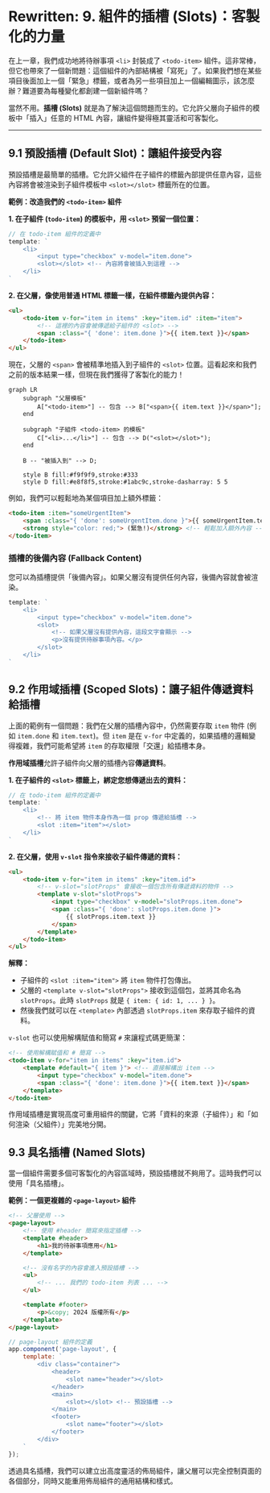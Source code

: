 # **Rewritten: 9. 組件的插槽 (Slots)：客製化的力量**

在上一章，我們成功地將待辦事項 `<li>` 封裝成了 `<todo-item>` 組件。這非常棒，但它也帶來了一個新問題：這個組件的內部結構被「寫死」了。如果我們想在某些項目後面加上一個「緊急」標籤，或者為另一些項目加上一個編輯圖示，該怎麼辦？難道要為每種變化都創建一個新組件嗎？

當然不用。**插槽 (Slots)** 就是為了解決這個問題而生的。它允許父層向子組件的模板中「插入」任意的 HTML 內容，讓組件變得極其靈活和可客製化。

---

## **9.1 預設插槽 (Default Slot)：讓組件接受內容**

預設插槽是最簡單的插槽。它允許父組件在子組件的標籤內部提供任意內容，這些內容將會被渲染到子組件模板中 `<slot></slot>` 標籤所在的位置。

**範例：改造我們的 `<todo-item>` 組件**

**1. 在子組件 (`todo-item`) 的模板中，用 `<slot>` 預留一個位置：**
```javascript
// 在 todo-item 組件的定義中
template: `
    <li>
        <input type="checkbox" v-model="item.done">
        <slot></slot> <!-- 內容將會被插入到這裡 -->
    </li>
`
```

**2. 在父層，像使用普通 HTML 標籤一樣，在組件標籤內提供內容：**
```html
<ul>
    <todo-item v-for="item in items" :key="item.id" :item="item">
        <!-- 這裡的內容會被傳遞給子組件的 <slot> -->
        <span :class="{ 'done': item.done }">{{ item.text }}</span>
    </todo-item>
</ul>
```
現在，父層的 `<span>` 會被精準地插入到子組件的 `<slot>` 位置。這看起來和我們之前的版本結果一樣，但現在我們獲得了客製化的能力！

```mermaid
graph LR
    subgraph "父層模板"
        A["<todo-item>"] -- 包含 --> B["<span>{{ item.text }}</span>"];
    end

    subgraph "子組件 <todo-item> 的模板"
        C["<li>...</li>"] -- 包含 --> D("<slot></slot>");
    end

    B -- "被插入到" --> D;

    style B fill:#f9f9f9,stroke:#333
    style D fill:#e8f8f5,stroke:#1abc9c,stroke-dasharray: 5 5
```

例如，我們可以輕鬆地為某個項目加上額外標籤：
```html
<todo-item :item="someUrgentItem">
    <span :class="{ 'done': someUrgentItem.done }">{{ someUrgentItem.text }}</span>
    <strong style="color: red;"> (緊急!)</strong> <!-- 輕鬆加入額外內容 -->
</todo-item>
```

### **插槽的後備內容 (Fallback Content)**
您可以為插槽提供「後備內容」。如果父層沒有提供任何內容，後備內容就會被渲染。
```javascript
template: `
    <li>
        <input type="checkbox" v-model="item.done">
        <slot>
            <!-- 如果父層沒有提供內容，這段文字會顯示 -->
            <p>沒有提供待辦事項內容。</p>
        </slot>
    </li>
`
```

## **9.2 作用域插槽 (Scoped Slots)：讓子組件傳遞資料給插槽**

上面的範例有一個問題：我們在父層的插槽內容中，仍然需要存取 `item` 物件 (例如 `item.done` 和 `item.text`)。但 `item` 是在 `v-for` 中定義的，如果插槽的邏輯變得複雜，我們可能希望將 `item` 的存取權限「交還」給插槽本身。

**作用域插槽**允許子組件向父層的插槽內容**傳遞資料**。

**1. 在子組件的 `<slot>` 標籤上，綁定您想傳遞出去的資料：**
```javascript
// 在 todo-item 組件的定義中
template: `
    <li>
        <!-- 將 item 物件本身作為一個 prop 傳遞給插槽 -->
        <slot :item="item"></slot>
    </li>
`
```

**2. 在父層，使用 `v-slot` 指令來接收子組件傳遞的資料：**
```html
<ul>
    <todo-item v-for="item in items" :key="item.id">
        <!-- v-slot="slotProps" 會接收一個包含所有傳遞資料的物件 -->
        <template v-slot="slotProps">
            <input type="checkbox" v-model="slotProps.item.done">
            <span :class="{ 'done': slotProps.item.done }">
                {{ slotProps.item.text }}
            </span>
        </template>
    </todo-item>
</ul>
```
**解釋：**
*   子組件的 `<slot :item="item">` 將 `item` 物件打包傳出。
*   父層的 `<template v-slot="slotProps">` 接收到這個包，並將其命名為 `slotProps`。此時 `slotProps` 就是 `{ item: { id: 1, ... } }`。
*   然後我們就可以在 `<template>` 內部透過 `slotProps.item` 來存取子組件的資料。

`v-slot` 也可以使用解構賦值和簡寫 `#` 來讓程式碼更簡潔：
```html
<!-- 使用解構賦值和 # 簡寫 -->
<todo-item v-for="item in items" :key="item.id">
    <template #default="{ item }"> <!-- 直接解構出 item -->
        <input type="checkbox" v-model="item.done">
        <span :class="{ 'done': item.done }">{{ item.text }}</span>
    </template>
</todo-item>
```
作用域插槽是實現高度可重用組件的關鍵，它將「資料的來源（子組件）」和「如何渲染（父組件）」完美地分開。

## **9.3 具名插槽 (Named Slots)**

當一個組件需要多個可客製化的內容區域時，預設插槽就不夠用了。這時我們可以使用「具名插槽」。

**範例：一個更複雜的 `<page-layout>` 組件**
```html
<!-- 父層使用 -->
<page-layout>
    <!-- 使用 #header 簡寫來指定插槽 -->
    <template #header>
        <h1>我的待辦事項應用</h1>
    </template>

    <!-- 沒有名字的內容會進入預設插槽 -->
    <ul>
        <!-- ... 我們的 todo-item 列表 ... -->
    </ul>

    <template #footer>
        <p>&copy; 2024 版權所有</p>
    </template>
</page-layout>
```

```javascript
// page-layout 組件的定義
app.component('page-layout', {
    template: `
        <div class="container">
            <header>
                <slot name="header"></slot>
            </header>
            <main>
                <slot></slot> <!-- 預設插槽 -->
            </main>
            <footer>
                <slot name="footer"></slot>
            </footer>
        </div>
    `
});
```
透過具名插槽，我們可以建立出高度靈活的佈局組件，讓父層可以完全控制頁面的各個部分，同時又能重用佈局組件的通用結構和樣式。